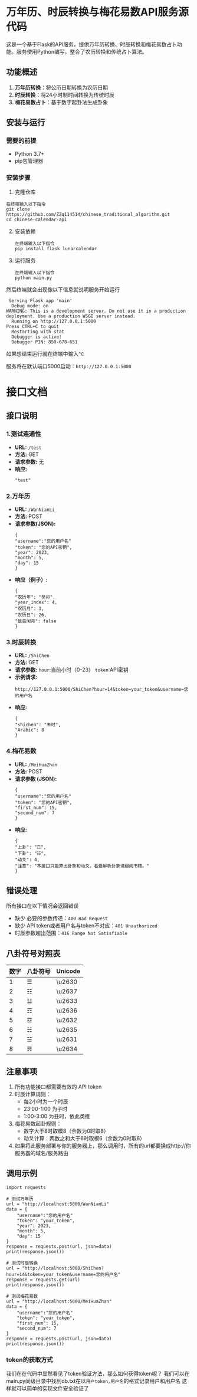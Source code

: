 # 万年历、时辰转换与梅花易数API服务源代码

这是一个基于Flask的API服务，提供万年历转换、时辰转换和梅花易数占卜功能。服务使用Python编写，整合了农历转换和传统占卜算法。

## 功能概述
1. **万年历转换**：将公历日期转换为农历日期
2. **时辰转换**：将24小时制时间转换为传统时辰
3. **梅花易数占卜**：基于数字起卦法生成卦象

## 安装与运行

### 需要的前提
* Python 3.7+
* pip包管理器

### 安装步骤
1. 克隆仓库
  ```
  在终端输入以下指令
  git clone https://github.com/ZZq114514/chinese_traditional_algorithm.git
  cd chinese-calendar-api
  ```
2. 安装依赖
    ```
    在终端输入以下指令
    pip install flask lunarcalendar
    ```
3. 运行服务
    ```
    在终端输入以下指令
    python main.py
    ```
然后终端就会出现像以下信息就说明服务开始运行
```
 Serving Flask app 'main'
  Debug mode: on
WARNING: This is a development server. Do not use it in a production deployment. Use a production WSGI server instead.
  Running on http://127.0.0.1:5000
Press CTRL+C to quit
  Restarting with stat
  Debugger is active!
  Debugger PIN: 850-678-651
```
如果想结束运行就在终端中输入`^C`

服务将在默认端口5000启动：`http://127.0.0.1:5000`

# 接口文档

## 接口说明
### 1.测试连通性
* **URL:** `/test`
* **方法:** GET
* **请求参数:** 无
* **响应:**
    ```
    "test"
    ```
### 2.万年历
* **URL:** `/WanNianLi`
* **方法:** POST
* **请求参数(JSON):**
    ```
  {
  "username":"您的用户名"
  "token": "您的API密钥",
  "year": 2023,
  "month": 5,
  "day": 15
  }
    ```
* **响应（例子）:**
    ```
  {
  "农历年": "癸卯",
  "year_index": 4,
  "农历月": 3,
  "农历日": 26,
  "是否闰月": false
  }
    ```
### 3.时辰转换
* **URL:** `/ShiChen`
* **方法:** GET
* **请求参数:**
    `hour`:当前小时（0-23）
    `token`:API密钥
* **示例请求:**
    ```
    http://127.0.0.1:5000/ShiChen?hour=14&token=your_token&username=您的用户名
    ```
* **响应:**
    ```
  {
  "shichen": "未时",
  "Arabic": 8
  }
    ```
### 4.梅花易数
* **URL:** `/MeiHuaZhan`
* **方法:** POST
* **请求参数 (JSON):**
    ```
  {
  "username":"您的用户名"
  "token": "您的API密钥",
  "first_num": 15,
  "second_num": 7
  }
    ```
* **响应:**
    ```
  {
  "上卦": "☶",
  "下卦": "☷",
  "动爻": 4,
  "注意": "本接口只能算出卦象和动爻，若要解析卦象请翻阅书籍。"
  }
    ```

## 错误处理

所有接口在以下情况会返回错误
* 缺少 必要的参数传递：`400 Bad Request`
* 缺少 API token或者用户名与token不对应：`401 Unauthorized`
* 时辰参数超出范围：`416 Range Not Satisfiable`

## 八卦符号对照表
| 数字 | 八卦符号 | Unicode |
| ---- | -------- | ------- |
| 1    | ☰       | \u2630  |
| 2    | ☷       | \u2637  |
| 3    | ☳       | \u2633  |
| 4    | ☶       | \u2636  |
| 5    | ☲       | \u2632  |
| 6    | ☵       | \u2635  |
| 7    | ☱       | \u2631  |
| 8    | ☴       | \u2634  |

## 注意事项
1. 所有功能接口都需要有效的 API token
2. 时辰计算规则：
    * 每2小时为一个时辰
    * 23:00-1:00 为子时
    * 1:00-3:00 为丑时，依此类推
3. 梅花易数起卦规则：
    * 数字大于8时取模8（余数为0时取8）
    * 动爻计算：两数之和大于6时取模6（余数为0时取6）
4. 如果将此服务部署与你的服务器上，那么调用时，所有的url都要换成http://你服务器的域名/服务路由

## 调用示例
```
import requests

# 测试万年历
url = "http://localhost:5000/WanNianLi"
data = {
    "username":"您的用户名"
    "token": "your_token",
    "year": 2023,
    "month": 5,
    "day": 15
}
response = requests.post(url, json=data)
print(response.json())

# 测试时辰转换
url = "http://localhost:5000/ShiChen?hour=14&token=your_token&username=您的用户名"
response = requests.get(url)
print(response.json())

# 测试梅花易数
url = "http://localhost:5000/MeiHuaZhan"
data = {
    "username":"您的用户名"
    "token": "your_token",
    "first_num": 15,
    "second_num": 7
}
response = requests.post(url, json=data)
print(response.json())
```

### token的获取方式
我们在在代码中显然看见了token验证方法，那么如何获得token呢？
我们可以在main.py同级目录中找到db.txt在以`用户token,用户名`的格式记录用户和用户名
这样就可以简单的实现文件安全验证了
